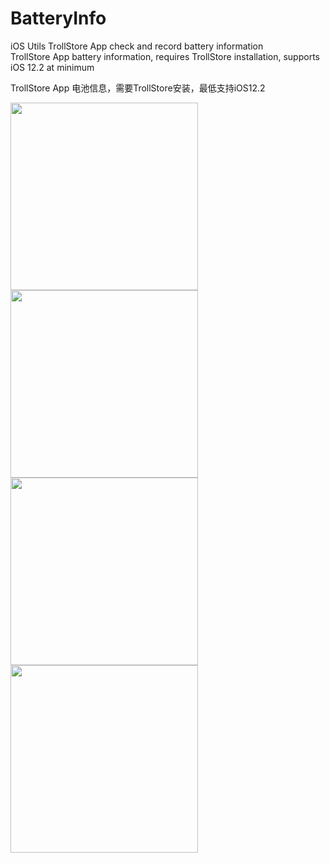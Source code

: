 # BatteryInfo
iOS Utils TrollStore App check and record battery information  
TrollStore App battery information, requires TrollStore installation, supports iOS 12.2 at minimum  

TrollStore App 电池信息，需要TrollStore安装，最低支持iOS12.2


<img src="https://github.com/user-attachments/assets/135d6e24-a612-4873-ad17-0948e81a22d8" width="300px"/>
<img src="https://github.com/user-attachments/assets/45ef9371-e888-47de-a946-5ecb4741a43f" width="300px"/>  
<br />
<img src="https://github.com/user-attachments/assets/f6d6696a-8b82-44ce-95c8-c9457a51a03d" width="300px"/>
<img src="https://github.com/user-attachments/assets/b39e931f-a98c-40a2-bcef-47b9e082029e" width="300px"/>
